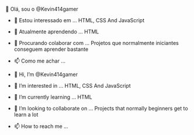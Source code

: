 👋 Olá, sou o @Kevin414gamer
- 👀 Estou interessado em ... HTML, CSS And JavaScript
- 🌱 Atualmente aprendendo ... HTML
- 💞️ Procurando colaborar com ... Projetos que normalmente iniciantes conseguem aprender bastante
- 📫 Como me achar ...

- 👋 Hi, I’m @Kevin414gamer
- 👀 I’m interested in ... HTML, CSS And JavaScript
- 🌱 I’m currently learning ... HTML
- 💞️ I’m looking to collaborate on ... Projects that normally beginners get to learn a lot
- 📫 How to reach me ...


<!---
Kevin414gamer/Kevin414gamer is a ✨ special ✨ repository because its `README.md` (this file) appears on your GitHub profile.
You can click the Preview link to take a look at your changes.
--->
